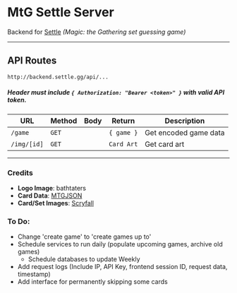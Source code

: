 # MtG Settle Server

Backend for [Settle](https://github.com/bathtaters/mtg-settle) _(Magic: the Gathering set guessing game)_

---

## API Routes
`http://backend.settle.gg/api/...`
##### _Header must include `{ Authorization: "Bearer <token>" }` with valid API token._

| URL | Method | Body | Return | Description |
|------|------|------|------|------|
|`/game`|`GET`| |`{ game }`|Get encoded game data|
|`/img/[id]`|`GET`| |`Card Art`|Get card art|

---

### Credits
 - **Logo Image**: bathtaters
 - **Card Data**: [MTGJSON](https://mtgjson.com/)
 - **Card/Set Images**: [Scryfall](https://scryfall.com/)

### To Do:
 - Change 'create game' to 'create games up to'
 - Schedule services to run daily (populate upcoming games, archive old games)
    - Schedule databases to update Weekly
 - Add request logs (Include IP, API Key, frontend session ID, request data, timestamp)
 - Add interface for permanently skipping some cards